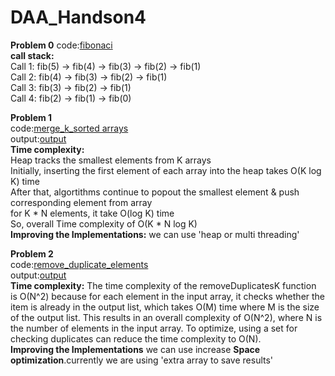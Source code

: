 # DAA_Handson4  
__Problem 0__
code:[fibonaci](./fibonacci.py)  
__call stack:__  
Call 1: fib(5) -> fib(4) -> fib(3) -> fib(2) -> fib(1)  
Call 2: fib(4) -> fib(3) -> fib(2) -> fib(1)  
Call 3: fib(3) -> fib(2) -> fib(1)  
Call 4: fib(2) -> fib(1) -> fib(0) 

__Problem 1__   
code:[merge_k_sorted arrays](./merge_k_sortedarrays.py)    
output:[output](./merge_k_sortedarrays.png)  
  __Time complexity:__  
Heap tracks the smallest elements from K arrays  
Initially, inserting the first element of each array into the heap takes O(K log K) time  
After that, algortithms continue to popout the smallest element & push corresponding element from array  
for  K * N elements, it take O(log K) time  
So, overall  Time complexity of O(K * N log K)  
  __Improving the Implementations:__
     we can use 'heap or multi threading' 

__Problem 2__  
code:[remove_duplicate_elements](./remove_duplicate_elements.py)  
output:[output](./remove_duplicate_elements.png)  
  __Time complexity:__
The time complexity of the removeDuplicatesK function is O(N^2) because for each element in the input array, it checks whether the item is already in the output list, which takes O(M) time where M is the size of the output list. This results in an overall complexity of O(N^2), where N is the number of elements in the input array. To optimize, using a set for checking duplicates can reduce the time complexity to O(N).  
 __Improving the Implementations__
we can use increase **Space optimization**.currently we are using 'extra array to save results' 

